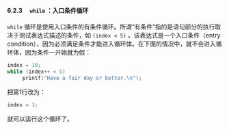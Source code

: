 #### 6.2.3　 `while` ：入口条件循环

`while` 循环是使用入口条件的有条件循环。所谓“有条件”指的是语句部分的执行取决于测试表达式描述的条件，如 `(index < 5)` 。该表达式是一个入口条件（entry condition），因为必须满足条件才能进入循环体。在下面的情况中，就不会进入循环体，因为条件一开始就为假：

```c
index = 10;
while (index++ < 5)
     printf("Have a fair day or better.\n");
```

把第1行改为：

```c
index = 3;
```

就可以运行这个循环了。

